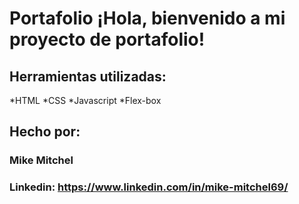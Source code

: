# Portafolio ¡Hola, bienvenido a mi proyecto de portafolio!

## Herramientas utilizadas:
*HTML
*CSS
*Javascript
*Flex-box
## Hecho por:
### Mike Mitchel

### Linkedin: https://www.linkedin.com/in/mike-mitchel69/
